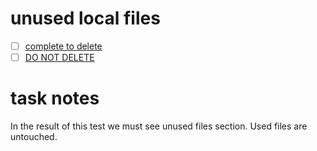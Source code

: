 # unused local files
- [ ] [complete to delete](./test_output.files/unused.txt)
- [ ] [DO NOT DELETE](./test_output.files/used.txt)

# task notes
In the result of this test we must see unused files section.
Used files are untouched.
